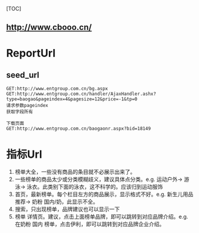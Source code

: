 [TOC]


http://www.cbooo.cn/
----------
# ReportUrl
## seed_url
    
    GET:http://www.entgroup.com.cn/bg.aspx
    GET:http://www.entgroup.com.cn/handler/AjaxHandler.ashx?type=baogao&pageindex=4&pagesize=12&price=-1&tp=0
    请求参数pageindex
    获取字段所有
    
    下载页面
    GET:http://www.entgroup.com.cn/baogaonr.aspx?bid=18149
    
# 指标Url



1. 榜单大全，一些没有商品的条目就不必展示出来了。
2. 一些榜单的商品太少或分类模糊歧义，建议具体点分类。e.g. 运动户外-> 游泳-> 泳衣。此类别下面的泳衣，这不科学的。应该归到运动服饰
3. 首页，最新榜单。每个栏目左方的商品展示，显示格式不好。e.g. 新生儿用品推荐-> 奶粉 国内/奶，此显示不全。
4. 搜索，只出现榜单，品牌建议也可以显示一下
5. 榜单 详情页。建议，点击上面榜单品牌，即可以跳转到对应品牌介绍。e.g. 在奶粉 国内 榜单，点击伊利，即可以跳转到对应品牌企业介绍。
